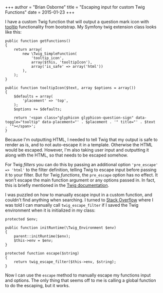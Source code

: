 +++
author = "Brian Osborne"
title = "Escaping input for custom Twig Functions"
date = 2015-01-23
+++

I have a custom Twig function that will output a question mark icon with <a href="http://getbootstrap.com/javascript/#tooltips">tooltip</a> functionality from bootstrap. My Symfony twig extension class looks like this:

    public function getFunctions()
    {
        return array(
            new \Twig_SimpleFunction(
                'tooltip_icon',
                array($this, 'tooltipIcon'),
                array('is_safe' => array('html'))
            ),
        );
    }

    public function tooltipIcon($text, array $options = array())
    {
        $defaults = array(
            'placement' => 'top',
        );
        $options += $defaults;

        return '<span class="glyphicon glyphicon-question-sign" data-toggle="tooltip" data-placement="' . $placement . '" title="' . $text . '"></span>';
    }

Because I'm outputting HTML, I needed to tell Twig that my output is safe to render as is, and to not auto-escape it in a template. Otherwise the HTML would be escaped. However, I'm also taking user input and outputting it along with the HTML, so that needs to be escaped somehow.

For Twig *filters* you can do this by passing an additional option `'pre_escape' => 'html'` to the filter definition, telling Twig to escape input before passing it to your filter. But for Twig *functions*, the `pre_escape` option has no effect. It won't escape the main function argument or any options passed in. In fact, this is briefly mentioned in the <a href="http://twig.sensiolabs.org/doc/advanced.html#functions">Twig documentation</a>.

I was puzzled on how to manually escape input in a custom function, and couldn't find anything when searching. I turned to <a href="http://stackoverflow.com/questions/28097270">Stack Overflow</a> where I was told I can manually call `twig_escape_filter` if I saved the Twig environment when it is initialized in my class:

    protected $env;

    public function initRuntime(\Twig_Environment $env)
    {
        parent::initRuntime($env);
        $this->env = $env;
    }

    protected function escape($string)
    {
        return twig_escape_filter($this->env, $string);
    }

Now I can use the `escape` method to manually escape my functions input and options. The only thing that seems off to me is calling a global function to do the escaping, but it works.
